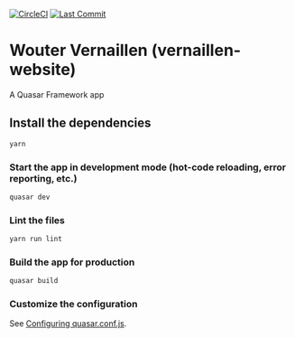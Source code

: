 [![CircleCI](https://badgen.net/circleci/github/vernaillen/vernaillen-website)](https://circleci.com/gh/vernaillen/vernaillen-website)
[![Last Commit](https://badgen.net/github/last-commit/vernaillen/vernaillen-website)](https://circleci.com/gh/vernaillen/vernaillen-website)

# Wouter Vernaillen (vernaillen-website)

A Quasar Framework app

## Install the dependencies
```bash
yarn
```

### Start the app in development mode (hot-code reloading, error reporting, etc.)
```bash
quasar dev
```

### Lint the files
```bash
yarn run lint
```

### Build the app for production
```bash
quasar build
```

### Customize the configuration
See [Configuring quasar.conf.js](https://quasar.dev/quasar-cli/quasar-conf-js).

